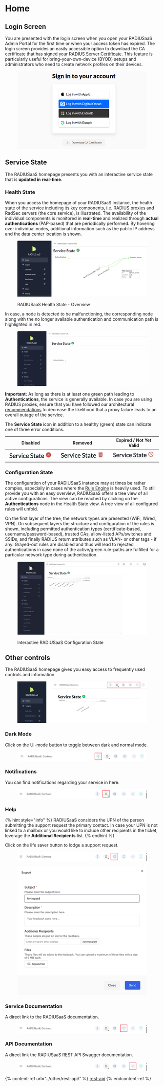 # Home

## Login Screen

You are presented with the login screen when you open your RADIUSaaS Admin Portal for the first time or when your access token has expired. The login screen provides an easily accessible option to download the CA certificate that has signed your [RADIUS Server Certificate](settings/settings-server.md#server-certificates). This feature is particularly useful for bring-your-own-device (BYOD) setups and administrators who need to create network profiles on their devices.

<figure><img src="../.gitbook/assets/image (18).png" alt=""><figcaption></figcaption></figure>

## Service State

The RADIUSaaS homepage presents you with an interactive service state that is **updated in** **real-time**.

### Health State

When you access the homepage of your RADIUSaaS instance, the health state of the service including its key components, i.e. RADIUS proxies and RadSec servers (the core service), is illustrated. The availability of the individual components is monitored in **real-time** and realized through **actual authentications** (PAP-based) that are periodically performed.  By hovering over individual nodes, additional information such as the public IP address and the data center location is shown.

<figure><img src="../../.gitbook/assets/image (362).png" alt=""><figcaption><p>RADIUSaaS Health State - Overview</p></figcaption></figure>

In case, a node is detected to be malfunctioning, the corresponding node along with the no longer available authentication and communication path is highlighted in red:

<figure><img src="../../.gitbook/assets/ServiceState.gif" alt=""><figcaption></figcaption></figure>

**Important:** As long as there is at least one green path leading to **Authentications**, the service is generally available. In case you are using RADIUS proxies, ensure that you have followed our architectural [recommendations](settings/settings-proxy.md) to decrease the likelihood that a proxy failure leads to an overall outage of the service.&#x20;

The **Service State** icon in addition to a healthy (green) state can indicate one of three error conditions.&#x20;

| Disabled                                                                      | Removed                                                                       | Expired / Not Yet Valid                                                       |
| ----------------------------------------------------------------------------- | ----------------------------------------------------------------------------- | ----------------------------------------------------------------------------- |
| <img src="../../.gitbook/assets/image (404).png" alt="" data-size="original"> | <img src="../../.gitbook/assets/image (405).png" alt="" data-size="original"> | <img src="../../.gitbook/assets/image (406).png" alt="" data-size="original"> |

### Configuration State

The configuration of your RADIUSaaS instance may at times be rather complex, especially in cases where the [Rule Engine](insights/rule-engine.md) is heavily used. To still provide you with an easy overview, RADIUSaaS offers a tree view of all active configurations. The view can be reached by clicking on the **Authentications** node in the Health State view. A tree view of all configured rules will unfold.

On the first layer of the tree, the network types are presented (WiFi, Wired, VPN). On subsequent layers the structure and configuration of the rules is shown, including permitted authentication types (certificate-based, username/password-based), trusted CAs, allow-listed APs/switches and SSIDs, and finally RADIUS return attributes such as VLAN- or other tags - if any. Grayed-out rules are disabled and thus will lead to rejected authentications in case none of the active/green rule-paths are fulfilled for a particular network type during authentication.&#x20;

<figure><img src="../../.gitbook/assets/Transform.gif" alt=""><figcaption><p>Interactive RADIUSaaS Configuration State</p></figcaption></figure>

## Other controls

The RADIUSaaS homepage gives you easy access to frequently used controls and information.

<figure><img src="../.gitbook/assets/image (14).png" alt=""><figcaption></figcaption></figure>

### Dark Mode

Click on the UI-mode button to toggle between dark and normal mode.

<figure><img src="../.gitbook/assets/image (9).png" alt=""><figcaption></figcaption></figure>

### Notifications

You can find notifications regarding your service in here.

<figure><img src="../.gitbook/assets/image (10).png" alt=""><figcaption></figcaption></figure>

### Help

{% hint style="info" %}
RADIUSaaS considers the UPN of the person submitting the support request the primary contact. In case your UPN is not linked to a mailbox or you would like to include other recipients in the ticket, leverage the **Additional Recipients** list.
{% endhint %}

Click on the life saver button to lodge a support request.

<figure><img src="../.gitbook/assets/image (11).png" alt=""><figcaption></figcaption></figure>

<figure><img src="../.gitbook/assets/image (54).png" alt=""><figcaption></figcaption></figure>

### Service Documentation

A direct link to the RADIUSaaS documentation.

<figure><img src="../.gitbook/assets/image (12).png" alt=""><figcaption></figcaption></figure>

### API Documentation

A direct link the RADIUSaaS REST API Swagger documentation.

<figure><img src="../.gitbook/assets/image (13).png" alt=""><figcaption></figcaption></figure>

{% content-ref url="../other/rest-api/" %}
[rest-api](../other/rest-api/)
{% endcontent-ref %}
